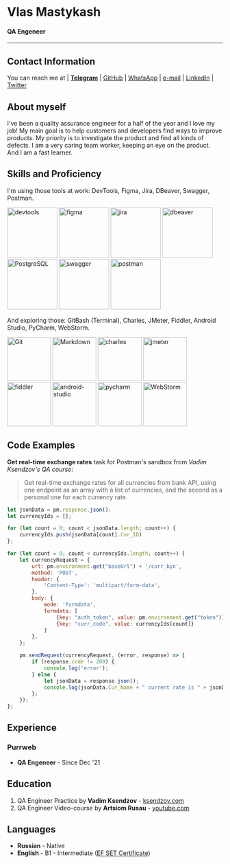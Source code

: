 # Vlas Mastykash

#### QA Engeneer

---

## Contact Information

You can reach me at | **[Telegram][tg]** | [GitHub][gh] | [WhatsApp][wa] | [e-mail][email] | [LinkedIn][in] | [Twitter][tw]

[email]: <mailto:mastykash.vlas@gmail.com>
[in]: <https://www.linkedin.com/in/v-las/>
[tg]: <https://t.me/v_las>
[wa]: <https://wa.me/79136198392>
[tw]: <https://twitter.com/v_las_>
[gh]: <https://github.com/v-las>

## About myself

I've been a quality assurance engineer for a half of the year and I love my job!
My main goal is to help customers and developers find ways to improve products.
My priority is to investigate the product and find all kinds of defects.
I am a very caring team worker, keeping an eye on the product. And I am a fast learner.

## Skills and Proficiency

I'm using those tools at work: DevTools, Figma, Jira, DBeaver, Swagger, Postman.

<div align="left">
	<img alt="devtools" width="117px" src="https://user-images.githubusercontent.com/89486551/143319750-2f729405-4b8a-4f73-8e16-b5c7780517fc.png" />
	<img alt="figma" width="117px" src="https://user-images.githubusercontent.com/89486551/153722739-06821792-6882-4ca2-b6ba-8198944272be.png" />
	<img alt="jira" width="117px" src="https://user-images.githubusercontent.com/89486551/153722743-407bd6dd-f5bc-4b1a-8875-13969c69b517.png" />
	<img alt="dbeaver" width="117px" src="https://user-images.githubusercontent.com/89486551/143319757-0bbd31ce-7860-447a-9571-504653849d0b.png" />
	<img alt="PostgreSQL" width="117px" src="https://user-images.githubusercontent.com/89486551/143319773-17f2e07b-8dc2-4f02-9b60-e9f0b421ce06.png" />
	<img alt="swagger" width="117px" src="https://user-images.githubusercontent.com/89486551/153722742-ae154b3b-291e-4e94-a969-43dbcc537acd.png" />
	<img alt="postman" width="117px" src="https://user-images.githubusercontent.com/89486551/143319803-99550e9f-bdde-4354-b38a-a3aa8ffc9a77.png" />
</div>

And exploring those: GitBash (Terminal), Charles, JMeter, Fiddler, Android Studio, PyCharm, WebStorm.

<div align="left">
	<img alt="Git" width="102px" src="https://user-images.githubusercontent.com/89486551/143319775-c711ac23-04f8-44dd-9a0b-ea3698467e9e.png" />
	<img alt="Markdown" width="102px" src="https://user-images.githubusercontent.com/89486551/143319781-e0cb8223-f5db-4cfd-b2f8-9fab2e227023.png" />
	<img alt="charles" width="102px" src="https://user-images.githubusercontent.com/89486551/143319787-e5eb9aa4-5b57-454f-b903-64282274af76.png" />
	<img alt="jmeter" width="102px" src="https://user-images.githubusercontent.com/89486551/170130770-05666e29-abdc-43cb-9b85-b716c2509eae.png" />
	<img alt="fiddler" width="102px" src="https://user-images.githubusercontent.com/89486551/143319792-72034e75-f2fe-4589-b741-6f21a2433a71.png" />
	<img alt="android-studio" width="102px" src="https://user-images.githubusercontent.com/89486551/143319797-01713acf-1cc6-49c9-ae92-d520d55cef17.png" />
	<img alt="pycharm" width="102px" src="https://user-images.githubusercontent.com/89486551/143319814-3645ca4a-c3cc-4958-aa5b-ff27b47d704c.png" />
	<img alt="WebStorm" width="102px" src="https://user-images.githubusercontent.com/89486551/145703556-7853a2fb-9487-49c4-9ff9-868c0fb82a98.png" />
</div>

## Code Examples

**Get real-time exchange rates** task for Postman's sandbox from _Vadim Ksendzov's QA course_:
> Get real-time exchange rates for all currencies from bank API, using one endpoint as an array with a list of currencies, and the second as a personal one for each currency rate.

```js
let jsonData = pm.response.json();
let currencyIds = [];

for (let count = 0; count < jsonData.length; count++) {
    currencyIds.push(jsonData[count].Cur_ID)
};

for (let count = 0; count < currencyIds.length; count++) {
    let currencyRequest = {
        url: pm.environment.get("baseUrl") + '/curr_byn',
        method: 'POST',
        header: {
            'Content-Type': 'multipart/form-data',
        },
        body: {
            mode: 'formdata',
            formdata: [
                {key: "auth_token", value: pm.environment.get("token")},
                {key: "curr_code", value: currencyIds[count]}
            ]
        },
    };

    pm.sendRequest(currencyRequest, (error, response) => {
        if (response.code != 200) {
            console.log('error');
        } else {
            let jsonData = response.json();
            console.log(jsonData.Cur_Name + " current rate is " + jsonData.Cur_OfficialRate);
        };
    });
};
```

## Experience

### Purrweb

- **QA Engeneer** - Since Dec '21

## Education

1. QA Engineer Practice by **Vadim Ksendzov** - [ksendzov.com](https://ksendzov.com/)
1. QA Engineer Video-course by **Artsiom Rusau** - [youtube.com](https://www.youtube.com/playlist?list=PLKbJd47Kcbju2Vhi-FL7AI14vItVmGYk-)

## Languages

- **Russian** - Native
- **English** - B1 - Intermediate ([EF SET Certificate](https://www.efset.org/cert/uFXUtr))
